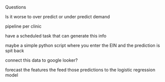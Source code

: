 Questions

Is it worse to over predict or under predict demand

pipeline per clinic 

have a scheduled task that can generate this info 

maybe a simple python script where you enter the EIN and the prediction is spit back 

connect this data to google looker?

forecast the features the feed those predictions to the logistic regression model